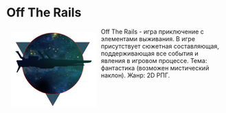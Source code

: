 # **Off The Rails**


<img src="/project ideas/logo.jpeg" align="left" width="200" hspace="10" vspace="10">

Off The Rails - игра приключение с элементами выживания. В игре присутствует сюжетная составляющая, поддерживающая все события и явления в игровом процессе. Тема: фантастика (возможен мистический наклон). Жанр: 2D РПГ.